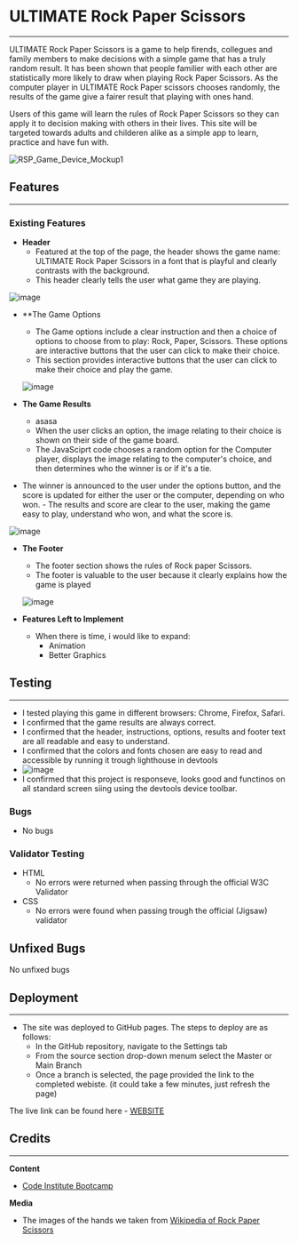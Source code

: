 # ULTIMATE Rock Paper Scissors
<hr>
ULTIMATE Rock Paper Scissors is a game to help firends, collegues and family members to make decisions with a simple game that has a truly random result. It has been shown that people familier with each other are statistically more likely to draw when playing Rock Paper Scissors. As the computer player in ULTIMATE Rock Paper scissors chooses randomly, the results of the game give a fairer result that playing with ones hand.

Users of this game will learn the rules of Rock Paper Scissors so they can apply it to decision making with others in their lives. This site will be targeted towards adults and childeren alike as a simple app to learn, practice and have fun with.

![RSP_Game_Device_Mockup1](https://github.com/Georgiee98/Rock-Paper-Scissors-Game-/assets/125307984/b8d56bde-eeb7-4702-a05a-ce32d4568ea9)


##  Features
<hr>

###  Existing Features
-  **Header**
    -  Featured at the top of the page, the header shows the game name: ULTIMATE Rock Paper Scissors in a font that is playful and clearly contrasts with the background.
    -  This header clearly tells the user what game they are playing.

  ![image](https://github.com/Georgiee98/Rock-Paper-Scissors-Game-/assets/125307984/3b2f63e5-9a60-420f-b8bf-0e732ff8e72c)


-  **The Game Options
    -  The Game options include a clear instruction and then a choice of options to choose from to play: Rock, Paper, Scissors. These options are interactive buttons that the user can click to make their choice.
    -  This section provides interactive buttons that the user can click to make their choice and play the game.

    ![image](https://github.com/Georgiee98/Rock-Paper-Scissors-Game-/assets/125307984/e8639883-e105-46b2-81a9-42c9ce058b9a)

-  **The Game Results**
    -  asasa
    -  When the user clicks an option, the image relating to their choice is shown on their side of the game board.
    -  The JavaSciprt code chooses a random option for the Computer player, displays the image relating to the computer's choice, and then determines who the winner is or if it's a tie.
  -  The winner is announced to the user under the options button, and the score is updated for either the user or the computer, depending on who won.
    -  The results and score are clear to the user, making the game easy to play, understand who won, and what the score is.


 ![image](https://github.com/Georgiee98/Rock-Paper-Scissors-Game-/assets/125307984/449027e4-16a8-45c4-98e4-efe7f60b808b)

-  **The Footer**
    -  The footer section shows the rules of Rock paper Scissors.
    -  The footer is valuable to the user because it clearly explains how the game is played

    ![image](https://github.com/Georgiee98/Rock-Paper-Scissors-Game-/assets/125307984/b05c0cb9-8a58-461b-a77b-b35526f5a441)

-  **Features Left to Implement**
    -  When there is time, i would like to expand:
       -  Animation
       -  Better Graphics

##  Testing 
<hr>

-  I tested playing this game in different browsers: Chrome, Firefox, Safari.
-  I confirmed that the game results are always correct.
-  I confirmed that the header, instructions, options, results and footer text are all readable and easy to understand.
-  I confirmed that the colors and fonts chosen are easy to read and accessible by running it trough lighthouse in devtools
-  
   ![image](https://github.com/Georgiee98/Rock-Paper-Scissors-Game-/assets/125307984/234c695d-f952-4bb5-9e99-de3928cfc328)
-  I confirmed that this project is responseve, looks good and functinos on all standard screen siing using the devtools device toolbar.


###  Bugs
-  No bugs

###  Validator Testing
*  HTML
    *  No errors were returned when passing through the official W3C Validator
*  CSS
    *  No errors were found when passing trough the official (Jigsaw) validator

## Unfixed Bugs
No unfixed bugs

## Deployment
<hr>

*  The site was deployed to GitHub pages. The steps to deploy are as follows:
    *  In the GitHub repository, navigate to the Settings tab
    *  From the source section drop-down menum select the Master or Main Branch
    *  Once a branch is selected, the page provided the link to the completed webiste. (it could take a few minutes, just refresh the page)

The live link can be found here -  [WEBSITE](https://georgiee98.github.io/Rock-Paper-Scissors-Game-/)

##  Credits
<hr>

**Content**
*  [Code Institute Bootcamp](https://codeinstitute.net)

**Media**
*  The images of the hands we taken from [Wikipedia of Rock Paper Scissors](https://en.wikipedia.org/wiki/Rock_paper_scissors)

